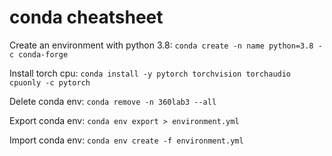 # conda cheatsheet

Create an environment with python 3.8: `conda create -n name python=3.8 -c conda-forge`

Install torch cpu: `conda install -y pytorch torchvision torchaudio cpuonly -c pytorch`

Delete conda env: `conda remove -n 360lab3 --all`

Export conda env: `conda env export > environment.yml`

Import conda env: `conda env create -f environment.yml`
